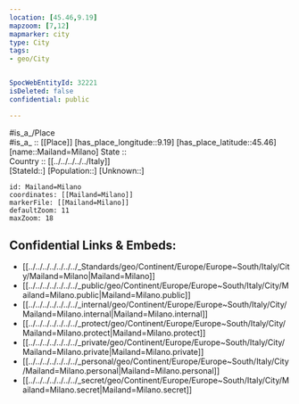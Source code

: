```yaml
---
location: [45.46,9.19] 
mapzoom: [7,12] 
mapmarker: city 
type: City
tags:
- geo/City


SpocWebEntityId: 32221
isDeleted: false
confidential: public

---
```

#is_a_/Place  
#is_a_ :: [[Place]] 
[has_place_longitude::9.19] 
[has_place_latitude::45.46] 
[name::Mailand=Milano] 
State ::  
Country :: [[../../../../../Italy]]  
[StateId::] 
[Population::] 
[Unknown::] 


```leaflet
id: Mailand=Milano
coordinates: [[Mailand=Milano]] 
markerFile: [[Mailand=Milano]] 
defaultZoom: 11 
maxZoom: 18
```


## Confidential Links & Embeds: 
- [[../../../../../../../_Standards/geo/Continent/Europe/Europe~South/Italy/City/Mailand=Milano|Mailand=Milano]] 
- [[../../../../../../../_public/geo/Continent/Europe/Europe~South/Italy/City/Mailand=Milano.public|Mailand=Milano.public]] 
- [[../../../../../../../_internal/geo/Continent/Europe/Europe~South/Italy/City/Mailand=Milano.internal|Mailand=Milano.internal]] 
- [[../../../../../../../_protect/geo/Continent/Europe/Europe~South/Italy/City/Mailand=Milano.protect|Mailand=Milano.protect]] 
- [[../../../../../../../_private/geo/Continent/Europe/Europe~South/Italy/City/Mailand=Milano.private|Mailand=Milano.private]] 
- [[../../../../../../../_personal/geo/Continent/Europe/Europe~South/Italy/City/Mailand=Milano.personal|Mailand=Milano.personal]] 
- [[../../../../../../../_secret/geo/Continent/Europe/Europe~South/Italy/City/Mailand=Milano.secret|Mailand=Milano.secret]] 
